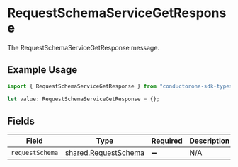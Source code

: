 # RequestSchemaServiceGetResponse

The RequestSchemaServiceGetResponse message.

## Example Usage

```typescript
import { RequestSchemaServiceGetResponse } from "conductorone-sdk-typescript/sdk/models/shared";

let value: RequestSchemaServiceGetResponse = {};
```

## Fields

| Field                                                               | Type                                                                | Required                                                            | Description                                                         |
| ------------------------------------------------------------------- | ------------------------------------------------------------------- | ------------------------------------------------------------------- | ------------------------------------------------------------------- |
| `requestSchema`                                                     | [shared.RequestSchema](../../../sdk/models/shared/requestschema.md) | :heavy_minus_sign:                                                  | N/A                                                                 |